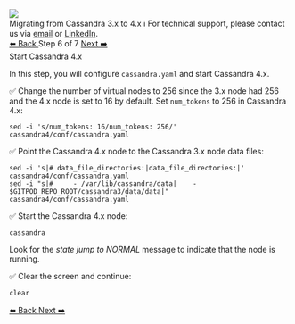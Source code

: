 <!-- TOP -->
<div class="top">
  <img src="https://datastax-academy.github.io/katapod-shared-assets/images/ds-academy-logo.svg" />
  <div class="scenario-title-section">
    <span class="scenario-title">Migrating from Cassandra 3.x to 4.x</span>
    <span class="scenario-subtitle">ℹ️ For technical support, please contact us via <a href="mailto:aleksandr.volochnev@datastax.com">email</a> or <a href="https://dtsx.io/aleks">LinkedIn</a>.</span> 
  </div>
</div>

<!-- NAVIGATION -->
<div id="navigation-top" class="navigation-top">
 <a href='command:katapod.loadPage?[{"step":"step5"}]'
   class="btn btn-dark navigation-top-left">⬅️ Back
 </a>
<span class="step-count"> Step 6 of 7</span>
 <a href='command:katapod.loadPage?[{"step":"step7"}]' 
    class="btn btn-dark navigation-top-right">Next ➡️
  </a>
</div>

<!-- CONTENT -->

<div class="step-title">Start Cassandra 4.x</div>

In this step, you will configure `cassandra.yaml` and start Cassandra 4.x.

✅ Change the number of virtual nodes to 256 since the 3.x node had 256 and the 4.x node is set to 16 by default. Set `num_tokens` to 256 in Cassandra 4.x:
```
sed -i 's/num_tokens: 16/num_tokens: 256/' cassandra4/conf/cassandra.yaml
```

✅ Point the Cassandra 4.x node to the Cassandra 3.x node data files:
```
sed -i 's|# data_file_directories:|data_file_directories:|' cassandra4/conf/cassandra.yaml
sed -i "s|#     - /var/lib/cassandra/data|    - $GITPOD_REPO_ROOT/cassandra3/data/data|" cassandra4/conf/cassandra.yaml
```

✅ Start the Cassandra 4.x node:
```
cassandra
```

Look for the *state jump to NORMAL* message to indicate that the node is running.

✅ Clear the screen and continue:
```
clear
```

<!-- NAVIGATION -->
<div id="navigation-bottom" class="navigation-bottom">
 <a href='command:katapod.loadPage?[{"step":"step5"}]'
   class="btn btn-dark navigation-bottom-left">⬅️ Back
 </a>
 <a href='command:katapod.loadPage?[{"step":"step7"}]'
    class="btn btn-dark navigation-bottom-right">Next ➡️
  </a>
</div>

